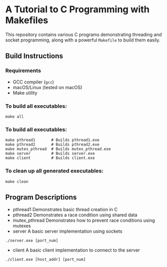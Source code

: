 # A Tutorial to C Programming with Makefiles

This repository contains various C programs demonstrating threading and socket programming, along with a powerful `Makefile` to build them easily.

## Build Instructions

### Requirements
- GCC compiler (`gcc`)
- macOS/Linux (tested on macOS)
- Make utility

### To build all executables:
```
make all
```

### To build all executables:
```
make pthread1       # Builds pthread1.exe
make pthread2       # Builds pthread2.exe
make mutex_pthread  # Builds mutex_pthread.exe
make server         # Builds server.exe
make client         # Builds client.exe

```

### To clean up all generated executables:
```
make clean
```

## Program Descriptions

- pthread1	Demonstrates basic thread creation in C
- pthread2	Demonstrates a race condition using shared data
- mutex_pthread	Demonstrates how to prevent race conditions using mutexes
- server	A basic server implementation using sockets
```
./server.exe [port_num]
```
- client	A basic client implementation to connect to the server
```
./client.exe [host_addr] [port_num]
```
